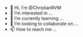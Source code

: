 - 👋 Hi, I’m @ChristianRVM
- 👀 I’m interested in ...
- 🌱 I’m currently learning ...
- 💞️ I’m looking to collaborate on ...
- 📫 How to reach me ...

<!---
ChristianRVM/ChristianRVM is a ✨ special ✨ repository because its `README.md` (this file) appears on your GitHub profile.
You can click the Preview link to take a look at your changes.
--->
